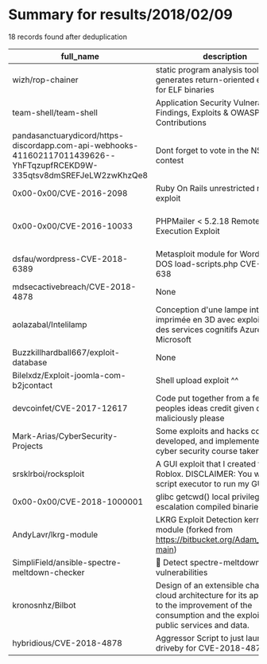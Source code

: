 
# Summary for results/2018/02/09
    
18 records found after deduplication

| full_name | description | html_url | matched_list | matched_count | pushed_at | size | stargazers_count | language | forks_count |
|-------------------------------------------------------------------------------------------------------------------------|-----------------------------------------------------------------------------------------------------------------------------------------------------------------|--------------------------------------------------------------------------------------------------------------------------------------------|-----------------------------------------------|-----------------|---------------------------|--------|--------------------|--------------|---------------|
| wizh/rop-chainer | static program analysis tool that generates return-oriented exploits for ELF binaries | https://github.com/wizh/rop-chainer | ['exploit'] | 1 | 2018-02-09 07:18:57+00:00 | 24 | 45 | Python | 16 |
| team-shell/team-shell | Application Security Vulnerability Findings, Exploits & OWASP Contributions | https://github.com/team-shell/team-shell | ['exploit'] | 1 | 2018-02-09 10:22:51+00:00 | 16 | 0 | | 0 |
| pandasanctuarydicord/https-discordapp.com-api-webhooks-411602117011439626--YhFTqzupfRCEKD9W-335qtsv8dmSREFJeLW2zwKhzQe8 | Dont forget to vote in the NSFW contest | https://github.com/pandasanctuarydicord/https-discordapp.com-api-webhooks-411602117011439626--YhFTqzupfRCEKD9W-335qtsv8dmSREFJeLW2zwKhzQe8 | ['rce'] | 1 | 2018-02-09 19:49:32+00:00 | 0 | 0 | nan | 0 |
| 0x00-0x00/CVE-2016-2098 | Ruby On Rails unrestricted render() exploit | https://github.com/0x00-0x00/CVE-2016-2098 | ['cve-2', 'exploit'] | 2 | 2018-02-09 16:17:35+00:00 | 2017 | 16 | Go | 4 |
| 0x00-0x00/CVE-2016-10033 | PHPMailer < 5.2.18 Remote Code Execution Exploit | https://github.com/0x00-0x00/CVE-2016-10033 | ['cve-2', 'exploit', 'remote code execution'] | 3 | 2018-02-09 14:59:02+00:00 | 2141 | 7 | Go | 1 |
| dsfau/wordpress-CVE-2018-6389 | Metasploit module for WordPress DOS load-scripts.php CVE-2018-638 | https://github.com/dsfau/wordpress-CVE-2018-6389 | ['cve-2'] | 1 | 2018-02-09 19:40:28+00:00 | 5 | 2 | Ruby | 0 |
| mdsecactivebreach/CVE-2018-4878 | None | https://github.com/mdsecactivebreach/CVE-2018-4878 | ['cve-2'] | 1 | 2018-02-09 14:38:27+00:00 | 14 | 21 | ActionScript | 19 |
| aolazabal/Intelilamp | Conception d'une lampe intelligente imprimée en 3D avec exploitation des services cognitifs Azure Microsoft | https://github.com/aolazabal/Intelilamp | ['exploit'] | 1 | 2018-02-09 12:04:13+00:00 | 0 | 0 | | 0 |
| Buzzkillhardball667/exploit-database | None | https://github.com/Buzzkillhardball667/exploit-database | ['exploit'] | 1 | 2018-02-09 11:57:55+00:00 | 60093 | 2 | C | 4 |
| Bilelxdz/Exploit-joomla-com-b2jcontact | Shell upload exploit ^^ | https://github.com/Bilelxdz/Exploit-joomla-com-b2jcontact | ['exploit'] | 1 | 2018-02-09 10:22:17+00:00 | 21 | 1 | Python | 3 |
| devcoinfet/CVE-2017-12617 | Code put together from a few peoples ideas credit given don't use maliciously please | https://github.com/devcoinfet/CVE-2017-12617 | ['cve-2'] | 1 | 2018-02-09 01:04:23+00:00 | 3 | 0 | Python | 0 |
| Mark-Arias/CyberSecurity-Projects | Some exploits and hacks completed, developed, and implemented in a cyber security course taken at SMC. | https://github.com/Mark-Arias/CyberSecurity-Projects | ['exploit'] | 1 | 2018-02-09 06:18:28+00:00 | 1365 | 0 | | 0 |
| srsklrboi/rocksploit | A GUI exploit that I created for Roblox. DISCLAIMER: You will need a script executor to run my GUI. | https://github.com/srsklrboi/rocksploit | ['exploit'] | 1 | 2018-02-09 01:43:19+00:00 | 555 | 0 | | 1 |
| 0x00-0x00/CVE-2018-1000001 | glibc getcwd() local privilege escalation compiled binaries | https://github.com/0x00-0x00/CVE-2018-1000001 | ['cve-2'] | 1 | 2018-02-09 22:35:06+00:00 | 120 | 31 | C | 7 |
| AndyLavr/lkrg-module | LKRG Exploit Detection kernel module (forked from https://bitbucket.org/Adam_pi3/lkrg-main) | https://github.com/AndyLavr/lkrg-module | ['exploit'] | 1 | 2018-02-09 10:44:44+00:00 | 148 | 2 | C | 2 |
| SimpliField/ansible-spectre-meltdown-checker | 🤖 Detect spectre-meltdown vulnerabilities | https://github.com/SimpliField/ansible-spectre-meltdown-checker | ['exploit'] | 1 | 2018-02-09 10:54:27+00:00 | 30 | 2 | Shell | 0 |
| kronosnhz/Bilbot | Design of an extensible chatbots cloud architecture for its application to the improvement of the consumption and the exploitation of public services and data. | https://github.com/kronosnhz/Bilbot | ['exploit'] | 1 | 2018-02-09 10:44:43+00:00 | 4988 | 0 | PHP | 1 |
| hybridious/CVE-2018-4878 | Aggressor Script to just launch IE driveby for CVE-2018-4878 | https://github.com/hybridious/CVE-2018-4878 | ['cve-2'] | 1 | 2018-02-09 22:09:42+00:00 | 0 | 0 | | 5 |
